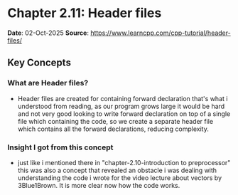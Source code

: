 # Chapter 2.11: Header files

**Date**: 02-Oct-2025 
**Source**: https://www.learncpp.com/cpp-tutorial/header-files/

## Key Concepts

### What are Header files?
-  Header files are created for containing forward declaration that's what i understood from reading, as our program grows large it would be hard and not very good looking to write forward declaration on top of a single file which containing the code, so we create a separate header file which contains all the forward declarations, reducing complexity. 

### Insight I got from this concept
- just like i mentioned there in "chapter-2.10-introduction to preprocessor" this was also a concept that revealed an obstacle i was dealing with understanding the code i wrote for the video lecture about vectors by 3Blue1Brown. It is more clear now how the code works.